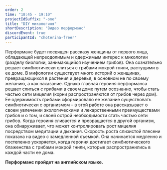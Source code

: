 ```yaml
---
order: 2
time: "18:45 - 19:10"
projectIdSuffix: "-one"
title: "DIY микологиня"
shortDescription: "Видео перформанс"
discordEvent: true
participantId: "choterina-freer"
---
```


Перформанс будет посвящен рассказу женщины от первого лица, обладающей непреодолимым и одержимым интерес к микологии (разделу биологии, занимающийся изучением грибов). Она сознательно решает симбиотически слиться с грибами мокрой гнили, растущими в ее доме. В мифологии существует много историй о женщинах, превращающихся в растения и деревья; в основном не по своему желанию, а как наказание. Однако главная героиня перформанса решает слиться с грибами в своем доме путем осознанно, чтобы стать частью сети мицелия (корни распространяются от грибов через дом). Ее одержимость грибами сформировало ее желание существовать симбиотически с организмом – в этой работе она рассказывает о своем увлечении экологическими и лекарственными преимуществами грибов и о том, и своей острой необходимости стать частью сети грибов. Когда героиня сливается и превращается в другой организм, она обнаруживает, что может контролировать рост мицелия посредством медитации и дыхания. Скорость роста слизистой плесени показана на видео с замедленной съемкой. Она начинается медленно и постепенно ускоряется, когда героиня достигает симбиотического блаженства с грибами мокрой гнили, которые распространились в каждой части ее дома.

**Перформанс пройдет на английском языке.**
